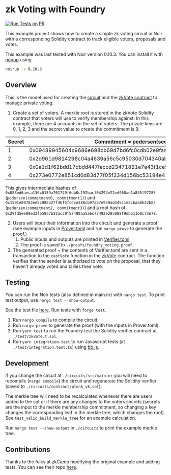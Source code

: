 # zk Voting with Foundry

[![Run Tests on PR](https://github.com/noir-lang/noir-starter/actions/workflows/foundry-voting.yml/badge.svg)](https://github.com/noir-lang/noir-starter/actions/workflows/foundry-voting.yml)

This example project shows how to create a simple zk voting circuit in Noir with a corresponding Solidity contract to track eligible voters, proposals and votes.

This example was last tested with Noir version 0.10.3. You can install it with [noirup](https://noir-lang.org/docs/getting_started/installation/#installing-noirup) using

```bash
noirup -v 0.10.3
```

## Overview

This is the model used for creating the [circuit](circuits/src/main.nr) and the [zkVote contract](src/zkVote.sol) to manage private voting.

1. Create a set of voters. A merkle root is stored in the zkVote Solidity contract that voters will use to verify membership against. In this example, there are 4 accounts in the set of voters. The private keys are 0, 1, 2, 3 and the secret value to create the commitment is 9.

| Secret | Commitment = pedersen(secret)                                      |
| ------ | ------------------------------------------------------------------ |
| 1      | 0x09489945604c9686e698cb69d7bd6fc0cdb02e9faae3e1a433f1c342c1a5ecc4 |
| 2      | 0x2d961d9814298c04a4639a56c5c95030d704340ab6d13c135a326da5e515559d |
| 3      | 0x0a1d1f62bdd17dbdd447feccd23471821e7e43f1ce9165f636513b83a9933474 |
| 4      | 0x273e0772e851cd0d83d77f05f334d156bc53194e42e8680c6d9469b3aa887eb1 |

This gives intermediate hashes of `0x083ed6aeca136c6159a761749f6db0c192bacf04294e22ed968ae1a845f97285` (`pedersen(commitment0, commitment1)`) and `0x1501e80783ee5c988327f46f5fcdce388cb97aa7e959ad345c1e2cbaa0b42b83` (`pedersen(commitment2, commitment3)`) and a root hash of `0x29fd5ee89e33f559a7b32ac39f57400aa5a6c77492e28c088f9eb511b0c73e78`.

2. Users will input their information into the circuit and generate a proof (see example inputs in [Prover.toml](./circuits/Prover.toml) and run `nargo prove` to generate the proof.)
   1. Public inputs and outputs are printed in [Verifier.toml](./circuits/Verifier.toml).
   2. The proof is saved to `./proofs/foundry_voting.proof`.
3. The generated proof + the contents of Verifier.toml are sent in a transaction to the `castVote` function in the [zkVote](./src/zkVote.sol) contract. The function verifies that the sender is authorized to vote on the proposal, that they haven't already voted and tallies their vote.

## Testing

You can run the Noir tests (also defined in main.nr) with `nargo test`. To print test output, use `nargo test --show-output`.

See the test file [here](./test/zkVote.t.sol). Run tests with `forge test`.

1. Run `nargo compile` to compile the circuit.
2. Run `nargo prove` to generate the proof (with the inputs in Prover.toml).
3. Run `yarn test` to run the Foundry test the Solidity verifier contract at `./test/zkVote.t.sol`.
4. Run `yarn integration-test` to run Javascript tests (at `./test/integration.test.ts`) using [bb.js](https://www.npmjs.com/package/@aztec/bb.js).

## Development

If you change the circuit at `./circuits/src/main.nr` you will need to recompile (`nargo compile`) the circuit and regenerate the Solidity verifier (saved to `./circuits/contract/plonk_vk.sol`).

The merkle tree will need to be recalculated whenever there are users added to the set or if there are any changes to the voters secrets (secrets are the input to the merkle membership commitment, so changing a key changes the corresponding leaf in the merkle tree, which changes the root). See `test_valid_build_merkle_tree` for an example calculation.

Run `nargo test --show-output` in `./circuits` to print the example merkle tree.

## Contributions

Thanks to the folks at zkCamp modifying the original example and adding tests. You can see their repo [here](https://github.com/ZKCamp/noir-voting/tree/6-security).
